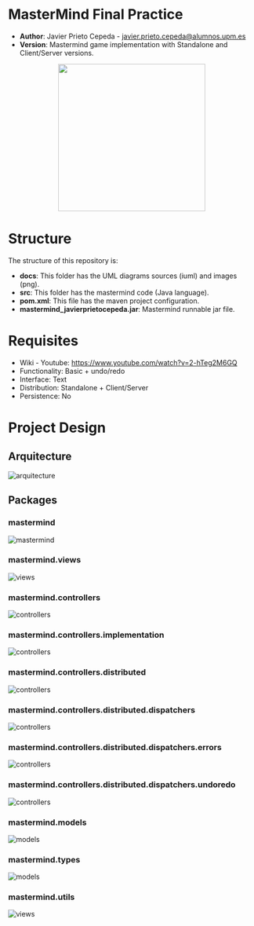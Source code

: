 # MasterMind Final Practice

* **Author**: Javier Prieto Cepeda - javier.prieto.cepeda@alumnos.upm.es
* **Version**: Mastermind game implementation with Standalone and Client/Server versions.
<p align="center">
<img width="300" height="300" src="docs/images/Dibujo.jpg">
</p>

# Structure

The structure of this repository is:

* **docs**: This folder has the UML diagrams sources (iuml) and images (png).
* **src**: This folder has the mastermind code (Java language).
* **pom.xml**: This file has the maven project configuration.
* **mastermind_javierprietocepeda.jar**: Mastermind runnable jar file.

# Requisites

* Wiki - Youtube: https://www.youtube.com/watch?v=2-hTeg2M6GQ
* Functionality: Basic + undo/redo
* Interface: Text
* Distribution: Standalone + Client/Server
* Persistence: No

# Project Design

## Arquitecture

![arquitecture](docs/images/arquitectura.png)

## Packages


### mastermind

![mastermind](docs/images/paqueteMastermind.png)

### mastermind.views

![views](docs/images/paqueteMastermindViews.png)

### mastermind.controllers

![controllers](docs/images/paqueteMastermindControllers.png)

### mastermind.controllers.implementation

![controllers](docs/images/paqueteMastermindControllersImplementation.png)

### mastermind.controllers.distributed

![controllers](docs/images/paqueteMastermindDistributed.png)

### mastermind.controllers.distributed.dispatchers

![controllers](docs/images/paqueteMastermindDistributedDispatchers.png)

### mastermind.controllers.distributed.dispatchers.errors

![controllers](docs/images/paqueteMastermindDistributedDispatchersErrors.png)

### mastermind.controllers.distributed.dispatchers.undoredo

![controllers](docs/images/paqueteMastermindDistributedDispatchersUndoRedo.png)

### mastermind.models

![models](docs/images/paqueteMastermindModels.png)

### mastermind.types

![models](docs/images/paqueteMastermindTypes.png)

### mastermind.utils

![views](docs/images/paqueteMastermindUtils.png)


